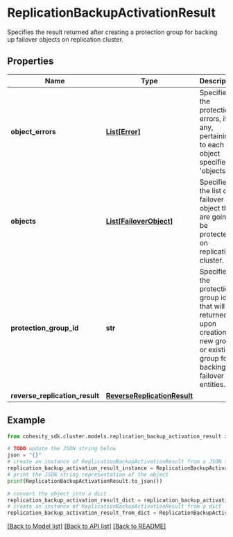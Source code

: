 # ReplicationBackupActivationResult

Specifies the result returned after creating a protection group for backing up failover objects on replication cluster.

## Properties

Name | Type | Description | Notes
------------ | ------------- | ------------- | -------------
**object_errors** | [**List[Error]**](Error.md) | Specifies the protection errors, if any, pertaining to each object specified in &#39;objects&#39;. | [optional] 
**objects** | [**List[FailoverObject]**](FailoverObject.md) | Specifies the list of failover object that are going to be protected on replication cluster. | [optional] 
**protection_group_id** | **str** | Specifies the protection group id that will be returned upon creation of new group or existing group for backing up failover entities. | [optional] 
**reverse_replication_result** | [**ReverseReplicationResult**](ReverseReplicationResult.md) |  | [optional] 

## Example

```python
from cohesity_sdk.cluster.models.replication_backup_activation_result import ReplicationBackupActivationResult

# TODO update the JSON string below
json = "{}"
# create an instance of ReplicationBackupActivationResult from a JSON string
replication_backup_activation_result_instance = ReplicationBackupActivationResult.from_json(json)
# print the JSON string representation of the object
print(ReplicationBackupActivationResult.to_json())

# convert the object into a dict
replication_backup_activation_result_dict = replication_backup_activation_result_instance.to_dict()
# create an instance of ReplicationBackupActivationResult from a dict
replication_backup_activation_result_from_dict = ReplicationBackupActivationResult.from_dict(replication_backup_activation_result_dict)
```
[[Back to Model list]](../README.md#documentation-for-models) [[Back to API list]](../README.md#documentation-for-api-endpoints) [[Back to README]](../README.md)


